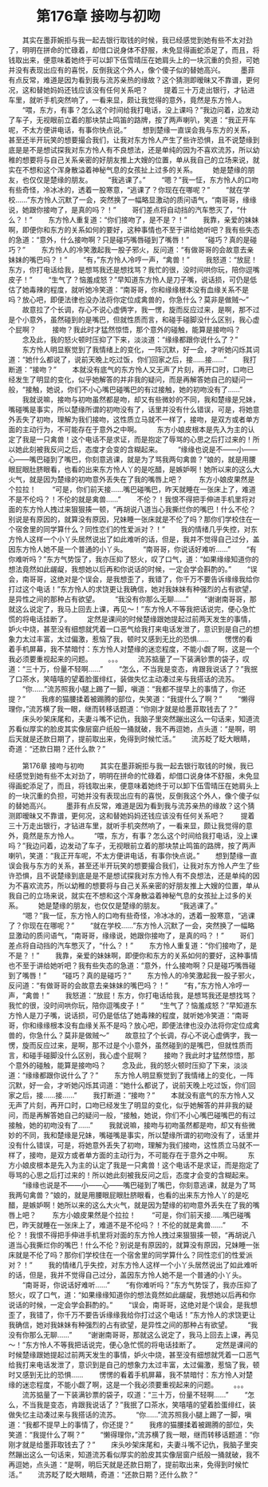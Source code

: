 # 　　第176章 接吻与初吻
　　其实在墨菲婉拒与我一起去银行取钱的时候，我已经感觉到她有些不太对劲了，明明在拼命的忙碌着，却借口说身体不舒服，未免显得画蛇添足了，而且，将钱取出来，便意味着她终于可以卸下伍雪晴压在她肩头上的一块沉重的负担，可她并没有表现出应有的喜悦，反倒我这个外人，像个傻子似的替她高兴。
　　墨菲有点反常，难道是因为看到我与流苏亲热的缘故？这个猜测即暧昧又不靠谱，更何况，这和替她妈妈还钱应该没有任何关系吧？
　　提着三十万走出银行，才钻进车里，就听手机突然响了，一看来显，颇让我觉得的意外，竟然是东方怜人。
　　“喂，东方，有事？怎么这个时间给我打电话，没上课吗？”我边问着，边发动了车子，无视眼前立着的那块禁止鸣笛的路牌，按了两声喇叭，笑道：“我正开车呢，不太方便讲电话，有事你快点说。”
　　想到楚缘一直误会我与东方的关系，甚至还半开玩笑的想要撮合我们，让我对东方怜人产生了些许恐惧，且不说楚缘到底是是不是想试探我对东方怜人有不良想法，还是单纯的因为不喜欢流苏，所以幼稚的想要将与自己关系亲密的好朋友推上大嫂的位置，单从我自己的立场来说，就实在不想和这个浑身散溢着神秘气息的女孩扯上过多的关系。
　　她是楚缘的朋友，也仅仅是楚缘的朋友。
　　“我逃课了。”
　　“嗯？”我一怔，东方怜人的口吻有些奇怪，冷冰冰的，透着一股寒意，“逃课了？你现在在哪呢？”
　　“就在学校……”东方怜人沉默了一会，突然换了一幅略显激动的质问语气，“南哥哥，缘缘说，她跟你接吻了，是真的吗？！”
　　哥们差点将自动挡的汽车憋灭了，“什么？！”
　　东方怜人重复道：“你们接吻了，是不是？！”
　　我靠，亲爱的妹妹啊，即便你和东方的关系如何的要好，这种事情也不至于讲给她听吧？我有些失态的急道：“意外，什么接吻啊？只是碰巧嘴唇碰到了嘴唇！”
　　“碰巧？真的是碰巧？”
　　东方怜人的冷笑激起我一股子邪火，反问道：“有做哥哥的会故意去亲妹妹的嘴巴吗？！”
　　“有，”东方怜人冷哼一声，“禽兽！”
　　我怒道：“放屁！东方，你打电话给我，是想骂我还是想找骂？我忙的很，没时间哄你玩，陪你逗嘴皮子！”
　　“生气了？恼羞成怒？”早知道东方怜人是刀子嘴，说话损，可仍是低估了她毒辣的程度，就听她冷笑道：“南哥哥，你和缘缘根本没有血缘关系不是吗？放心吧，即便法律也没办法将你定位成禽兽的，你急什么？莫非是做贼～”
　　故意拉了个长调，存心不说心虚俩字，我一愣，旋而反应过来，是啊，那不过是个小意外，虽然碰到的是嘴巴，但就性质而言，和碰手碰脚没什么区别，我心虚个屁啊？
　　接吻？我此时才猛然惊悟，那个意外的碰触，能算是接吻吗？
　　念及此，我的怒火顿时压抑了下来，淡淡道：“缘缘都跟你说什么了？”
　　东方怜人明显察觉到了我情绪上的变化，一阵沉默，好一会，才听她闪烁其词道：“她什么都说了，说前天晚上吃过饭，你们回家之后，接……接……”
　　我打断道：“接吻？”
　　本就没有底气的东方怜人又无声了片刻，再开口时，口吻已经发生了明显的变化，似乎她解答的并非我的疑问，而是再解答她自己的疑问一般，“接触，她说，你们不小心嘴巴碰嘴巴的有过接触，她的初吻没有了……”
　　我就说嘛，接吻与初吻虽然都是吻，却又有些微妙的不同，我和楚缘是兄妹，嘴碰嘴是事实，所以楚缘所谓的初吻没有了，话里并没有什么错误，可是，将她意外丢失了初吻，理解为我们接吻，这性质立马就不一样了，接吻，是双方或者单方面的主动行为，不可能存在于意外之中啊。
　　东方小娘皮根本是先入为主的认定了我是一只禽兽！这个电话不是求证，而是抱定了辱骂的心思之后打过来的！所以她此刻被我反问之后，态度才会变的含糊起来。
　　“缘缘也说是不——小——心——嘴巴碰到了嘴巴，你刻意逃课，就是为了骂我两句禽兽？”娘的，就是用腰眼屁眼肚脐眼看，也看的出来东方怜人丫的是吃醋，是嫉妒啊！她所以来的这么大火气，就是因为楚缘的初吻意外丢失在了我的嘴唇上吧？
　　东方小娘皮果然是个拉拉！
　　“可是，你们前天接……嘴巴碰嘴巴，昨天就睡在一张床上了，难道不是不伦吗？！不伦的就是禽兽……”
　　不伦？！我恨不得把手伸进手机里将对面的东方怜人拽过来狠狠揍一顿，“再胡说八道当心我撕烂你的嘴巴！什么不伦？别说是有原因的，就算没有原因，兄妹睡一张床就是不伦了吗？那你们学校住在一个宿舍里的同学算什么？同性恋们的性爱派对？！”
　　我的情绪几乎失控，对东方怜人这样一个小丫头居然说出了如此难听的话，但是，我并不觉得自己过分，盖因东方怜人她不是一个普通的小丫头。
　　“南哥哥，你说话好难听……”
　　“有你难听吗？”东方气势馁了，我亦压抑了怒火，叹了口气，道：“如果缘缘知道你的想法竟然如此龌龊，我想她以后再和你说话的时候，一定会学会斟酌的。”
　　“误会，南哥哥，这绝对是个误会，是我想歪了，我错了，你千万不要告诉缘缘我给你打过这个电话！”东方怜人的求饶更让我确信，她对我妹妹有种强烈的占有欲望，是异性之间的那种占有欲望。
　　“我没有你那么无聊……”
　　“谢谢南哥哥，那就这么说定了，我马上回去上课，再见～！”东方怜人不等我把话说完，便心急忙慌的将电话挂断了。
　　定然是课间的时候楚缘跟她提起过前两天发生的事情，妒火中烧，甚至没有细想就凭着一口恶气给我打来电话发泄了，意识到是自己的想象力太过丰富，太过偏激，惹恼了我，顿时又感到无比的恐惧……
　　愣愣的看着手机屏幕，我不禁暗忖：东方怜人对楚缘的迷恋程度，不能小觑了啊，这是一个我必须要重视起来的问题。
　　。。。
　　流苏掂量了一下装满钞票的袋子，叹道：“三十万，份量不轻啊……”
　　“怎么，不当我是变态，肯跟我说话了？”我抿了口茶水，笑嘻嘻的望着脸蛋绯红，装做失忆主动凑过来与我搭话的流苏。
　　“你……”流苏照我小腿上踢了一脚，嗔道：“我都不提早上的事情了，你还提？”
　　我疼的猫腰揉着被踢腾的部位，失笑道：“我提什么了啊？”
　　“懒得理你，”流苏横了我一眼，继而转移话题道：“你刚才就是给墨菲取钱去了？”
　　床头吵架床尾和，夫妻斗嘴不记仇，我脑子里突然蹦出这么一句话来，知道流苏看似厚实的脸皮其实像层窗户纸般一捅就破，我不再逗她，点头道：“是啊，明后天就是还款日期了，提前取出来，免得到时候忙活。”
　　流苏眨了眨大眼睛，奇道：“还款日期？还什么款？”

　　第176章 接吻与初吻
　　其实在墨菲婉拒与我一起去银行取钱的时候，我已经感觉到她有些不太对劲了，明明在拼命的忙碌着，却借口说身体不舒服，未免显得画蛇添足了，而且，将钱取出来，便意味着她终于可以卸下伍雪晴压在她肩头上的一块沉重的负担，可她并没有表现出应有的喜悦，反倒我这个外人，像个傻子似的替她高兴。
　　墨菲有点反常，难道是因为看到我与流苏亲热的缘故？这个猜测即暧昧又不靠谱，更何况，这和替她妈妈还钱应该没有任何关系吧？
　　提着三十万走出银行，才钻进车里，就听手机突然响了，一看来显，颇让我觉得的意外，竟然是东方怜人。
　　“喂，东方，有事？怎么这个时间给我打电话，没上课吗？”我边问着，边发动了车子，无视眼前立着的那块禁止鸣笛的路牌，按了两声喇叭，笑道：“我正开车呢，不太方便讲电话，有事你快点说。”
　　想到楚缘一直误会我与东方的关系，甚至还半开玩笑的想要撮合我们，让我对东方怜人产生了些许恐惧，且不说楚缘到底是是不是想试探我对东方怜人有不良想法，还是单纯的因为不喜欢流苏，所以幼稚的想要将与自己关系亲密的好朋友推上大嫂的位置，单从我自己的立场来说，就实在不想和这个浑身散溢着神秘气息的女孩扯上过多的关系。
　　她是楚缘的朋友，也仅仅是楚缘的朋友。
　　“我逃课了。”
　　“嗯？”我一怔，东方怜人的口吻有些奇怪，冷冰冰的，透着一股寒意，“逃课了？你现在在哪呢？”
　　“就在学校……”东方怜人沉默了一会，突然换了一幅略显激动的质问语气，“南哥哥，缘缘说，她跟你接吻了，是真的吗？！”
　　哥们差点将自动挡的汽车憋灭了，“什么？！”
　　东方怜人重复道：“你们接吻了，是不是？！”
　　我靠，亲爱的妹妹啊，即便你和东方的关系如何的要好，这种事情也不至于讲给她听吧？我有些失态的急道：“意外，什么接吻啊？只是碰巧嘴唇碰到了嘴唇！”
　　“碰巧？真的是碰巧？”
　　东方怜人的冷笑激起我一股子邪火，反问道：“有做哥哥的会故意去亲妹妹的嘴巴吗？！”
　　“有，”东方怜人冷哼一声，“禽兽！”
　　我怒道：“放屁！东方，你打电话给我，是想骂我还是想找骂？我忙的很，没时间哄你玩，陪你逗嘴皮子！”
　　“生气了？恼羞成怒？”早知道东方怜人是刀子嘴，说话损，可仍是低估了她毒辣的程度，就听她冷笑道：“南哥哥，你和缘缘根本没有血缘关系不是吗？放心吧，即便法律也没办法将你定位成禽兽的，你急什么？莫非是做贼～”
　　故意拉了个长调，存心不说心虚俩字，我一愣，旋而反应过来，是啊，那不过是个小意外，虽然碰到的是嘴巴，但就性质而言，和碰手碰脚没什么区别，我心虚个屁啊？
　　接吻？我此时才猛然惊悟，那个意外的碰触，能算是接吻吗？
　　念及此，我的怒火顿时压抑了下来，淡淡道：“缘缘都跟你说什么了？”
　　东方怜人明显察觉到了我情绪上的变化，一阵沉默，好一会，才听她闪烁其词道：“她什么都说了，说前天晚上吃过饭，你们回家之后，接……接……”
　　我打断道：“接吻？”
　　本就没有底气的东方怜人又无声了片刻，再开口时，口吻已经发生了明显的变化，似乎她解答的并非我的疑问，而是再解答她自己的疑问一般，“接触，她说，你们不小心嘴巴碰嘴巴的有过接触，她的初吻没有了……”
　　我就说嘛，接吻与初吻虽然都是吻，却又有些微妙的不同，我和楚缘是兄妹，嘴碰嘴是事实，所以楚缘所谓的初吻没有了，话里并没有什么错误，可是，将她意外丢失了初吻，理解为我们接吻，这性质立马就不一样了，接吻，是双方或者单方面的主动行为，不可能存在于意外之中啊。
　　东方小娘皮根本是先入为主的认定了我是一只禽兽！这个电话不是求证，而是抱定了辱骂的心思之后打过来的！所以她此刻被我反问之后，态度才会变的含糊起来。
　　“缘缘也说是不——小——心——嘴巴碰到了嘴巴，你刻意逃课，就是为了骂我两句禽兽？”娘的，就是用腰眼屁眼肚脐眼看，也看的出来东方怜人丫的是吃醋，是嫉妒啊！她所以来的这么大火气，就是因为楚缘的初吻意外丢失在了我的嘴唇上吧？
　　东方小娘皮果然是个拉拉！
　　“可是，你们前天接……嘴巴碰嘴巴，昨天就睡在一张床上了，难道不是不伦吗？！不伦的就是禽兽……”
　　不伦？！我恨不得把手伸进手机里将对面的东方怜人拽过来狠狠揍一顿，“再胡说八道当心我撕烂你的嘴巴！什么不伦？别说是有原因的，就算没有原因，兄妹睡一张床就是不伦了吗？那你们学校住在一个宿舍里的同学算什么？同性恋们的性爱派对？！”
　　我的情绪几乎失控，对东方怜人这样一个小丫头居然说出了如此难听的话，但是，我并不觉得自己过分，盖因东方怜人她不是一个普通的小丫头。
　　“南哥哥，你说话好难听……”
　　“有你难听吗？”东方气势馁了，我亦压抑了怒火，叹了口气，道：“如果缘缘知道你的想法竟然如此龌龊，我想她以后再和你说话的时候，一定会学会斟酌的。”
　　“误会，南哥哥，这绝对是个误会，是我想歪了，我错了，你千万不要告诉缘缘我给你打过这个电话！”东方怜人的求饶更让我确信，她对我妹妹有种强烈的占有欲望，是异性之间的那种占有欲望。
　　“我没有你那么无聊……”
　　“谢谢南哥哥，那就这么说定了，我马上回去上课，再见～！”东方怜人不等我把话说完，便心急忙慌的将电话挂断了。
　　定然是课间的时候楚缘跟她提起过前两天发生的事情，妒火中烧，甚至没有细想就凭着一口恶气给我打来电话发泄了，意识到是自己的想象力太过丰富，太过偏激，惹恼了我，顿时又感到无比的恐惧……
　　愣愣的看着手机屏幕，我不禁暗忖：东方怜人对楚缘的迷恋程度，不能小觑了啊，这是一个我必须要重视起来的问题。
　　。。。
　　流苏掂量了一下装满钞票的袋子，叹道：“三十万，份量不轻啊……”
　　“怎么，不当我是变态，肯跟我说话了？”我抿了口茶水，笑嘻嘻的望着脸蛋绯红，装做失忆主动凑过来与我搭话的流苏。
　　“你……”流苏照我小腿上踢了一脚，嗔道：“我都不提早上的事情了，你还提？”
　　我疼的猫腰揉着被踢腾的部位，失笑道：“我提什么了啊？”
　　“懒得理你，”流苏横了我一眼，继而转移话题道：“你刚才就是给墨菲取钱去了？”
　　床头吵架床尾和，夫妻斗嘴不记仇，我脑子里突然蹦出这么一句话来，知道流苏看似厚实的脸皮其实像层窗户纸般一捅就破，我不再逗她，点头道：“是啊，明后天就是还款日期了，提前取出来，免得到时候忙活。”
　　流苏眨了眨大眼睛，奇道：“还款日期？还什么款？”
